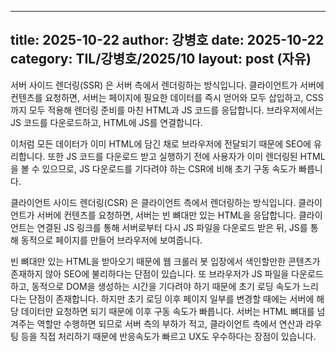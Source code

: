  ---
 title: 2025-10-22
 author: 강병호
 date: 2025-10-22
 category: TIL/강병호/2025/10
 layout: post (자유)
 ---


서버 사이드 렌더링(SSR) 은 서버 측에서 렌더링하는 방식입니다. 클라이언트가 서버에 컨텐츠를 요청하면, 서버는 페이지에 필요한 데이터를 즉시 얻어와 모두 삽입하고, CSS까지 모두 적용해 렌더링 준비를 마친 HTML과 JS 코드를 응답합니다. 브라우저에서는 JS 코드를 다운로드하고, HTML에 JS를 연결합니다.

이처럼 모든 데이터가 이미 HTML에 담긴 채로 브라우저에 전달되기 때문에 SEO에 유리합니다. 또한 JS 코드를 다운로드 받고 실행하기 전에 사용자가 이미 렌더링된 HTML을 볼 수 있으므로, JS 다운로드를 기다려야 하는 CSR에 비해 초기 구동 속도가 빠릅니다.

클라이언트 사이드 렌더링(CSR) 은 클라이언트 측에서 렌더링하는 방식입니다. 클라이언트가 서버에 컨텐츠를 요청하면, 서버는 빈 뼈대만 있는 HTML을 응답합니다. 클라이언트는 연결된 JS 링크를 통해 서버로부터 다시 JS 파일을 다운로드 받은 뒤, JS를 통해 동적으로 페이지를 만들어 브라우저에 보여줍니다.

빈 뼈대만 있는 HTML을 받아오기 때문에 웹 크롤러 봇 입장에서 색인할만한 콘텐츠가 존재하지 않아 SEO에 불리하다는 단점이 있습니다. 또 브라우저가 JS 파일을 다운로드하고, 동적으로 DOM을 생성하는 시간을 기다려야 하기 때문에 초기 로딩 속도가 느리다는 단점이 존재합니다. 하지만 초기 로딩 이후 페이지 일부를 변경할 때에는 서버에 해당 데이터만 요청하면 되기 때문에 이후 구동 속도가 빠릅니다. 서버는 HTML 뼈대를 넘겨주는 역할만 수행하면 되므로 서버 측의 부하가 적고, 클라이언트 측에서 연산과 라우팅 등을 직접 처리하기 때문에 반응속도가 빠르고 UX도 우수하다는 장점이 있습니다.
